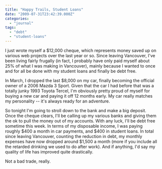 ```yaml
---
title: "Happy Trails, Student Loans"
date: "2009-07-31T23:42:39.000Z"
categories: 
  - "journal"
tags: 
  - "debt"
  - "student-loans"
---
```


I just wrote myself a $12,000 cheque, which represents money saved up on various web projects over the last year or so. Since leaving Vancouver, I've been living fairly frugally (in fact, I probably have only paid myself about 25% of what I was making in Vancouver), mainly because I wanted to once and for all be done with my student loans and finally be debt free.

In March, I dropped the last $8,000 on my car, finally becoming the official owner of a 2006 Mazda 3 Sport. Given that the car I had before that was a totally junky 1993 Toyota Tercel, I'm obviously pretty proud of myself for buying a new car and paying it off 12 months early. My car really matches my personality -- it's always ready for an adventure.

So tonight I'm going to stroll down to the bank and make a big deposit. Once the cheque clears, I'll be calling up my various banks and giving them the ok to pull the money out of my accounts. With any luck, I'll be debt free sometime this week. In terms of my disposable income, I was paying roughly $400 a month in car payments, and $400 in student loans. In total since leaving Vancouver, counting the reduction in debt, my monthly expenses have now dropped around $1,500 a month (more if you include all the retarded drinking we used to do after work). And if anything, I'd say my quality of life has improved quite drastically.

Not a bad trade, really.
